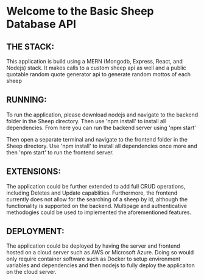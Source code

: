 # Welcome to the Basic Sheep Database API

## THE STACK:
This application is build using a MERN (Mongodb, Express, React, and Nodejs) stack. It makes calls to a custom sheep api as well and a public quotable random quote generator api to generate random mottos of each sheep

## RUNNING:
To run the application, please download nodejs and navigate to the backend folder in the Sheep directory. Then use 'npm install' to install all dependencies. From here you can run the backend server using 'npm start'

Then open a separate terminal and navigate to the frontend folder in the Sheep directory. Use 'npm install' to install all dependencies once more and then 'npm start' to run the frontend server.

## EXTENSIONS:
The application could be further extended to add full CRUD operations, including Deletes and Update capablities. Furthermore, the frontend currently does not allow for the searching of a sheep by id, although the functionality is supported on the backend. Multipage and authenticative methodogies could be used to implemented the aforementioned features.

## DEPLOYMENT:
The application could be deployed by having the server and frontend hosted on a cloud server such as AWS or Microsoft Azure. Doing so would only require container software such as Docker to setup environment variables and dependencies and then nodejs to fully deploy the applicaiton on the cloud server. 
